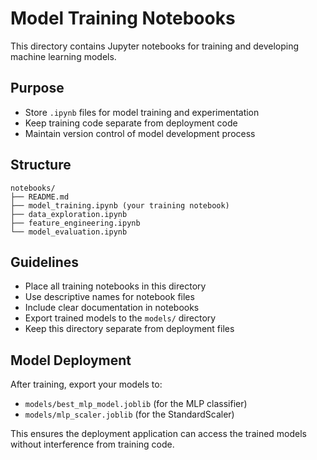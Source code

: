 # Model Training Notebooks

This directory contains Jupyter notebooks for training and developing machine learning models.

## Purpose
- Store `.ipynb` files for model training and experimentation
- Keep training code separate from deployment code
- Maintain version control of model development process

## Structure
```
notebooks/
├── README.md
├── model_training.ipynb (your training notebook)
├── data_exploration.ipynb
├── feature_engineering.ipynb
└── model_evaluation.ipynb
```

## Guidelines
- Place all training notebooks in this directory
- Use descriptive names for notebook files
- Include clear documentation in notebooks
- Export trained models to the `models/` directory
- Keep this directory separate from deployment files

## Model Deployment
After training, export your models to:
- `models/best_mlp_model.joblib` (for the MLP classifier)
- `models/mlp_scaler.joblib` (for the StandardScaler)

This ensures the deployment application can access the trained models without interference from training code.
